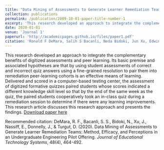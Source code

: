 ```yaml
---
title: "Data Mining of Assessments to Generate Learner Remediation Teams: Method, Efficacy, and Perceptions in an Undergraduate Engineering Pilot Offering"
collection: publications
permalink: /publication/2009-10-01-paper-title-number-1
excerpt: 'This research developed an approach to integrate the complementary benefits of digitized assessments and peer learning.'
date: 2020-01-01
venue: 'Journal 1'
paperurl: 'http://academicpages.github.io/files/paper1.pdf'
citation: 'Ronald F DeMara, Salih S Bacanli, Neda Bidoki, Jun Xu, Edwin Nassiff, Julie Donnelly, Damla Turgut;Data Mining of Assessments to Generate Learner Remediation Teams: Method, Efficacy, and Perceptions in an Undergraduate Engineering Pilot Offering.&quot; <i>Journal 1</i>. 1(1).'
---
```

This research developed an approach to integrate the complementary benefits of digitized assessments and peer learning. Its basic premise and associated hypotheses are that by using student assessments of correct and incorrect quiz answers using a fine-grained resolution to pair them into remediation peer-learning cohorts is an effective means of learning. Delivered and scored in a computer-based testing center, the assessment of digitized formative quizzes paired students whose scores indicated a different knowledge skill level so that by the end of the same week as the quiz, the paired students cooperatively took an in-class quiz during a remediation session to determine if there were any learning improvements. This research article discusses this research approach and presents the findings.
[Download paper here](http://academicpages.github.io/files/paper1.pdf)

Recommended citation: DeMara, R. F., Bacanli, S. S., Bidoki, N., Xu, J., Nassiff, E., Donnelly, J., & Turgut, D. (2020). Data Mining of Assessments to Generate Learner Remediation Teams: Method, Efficacy, and Perceptions in an Undergraduate Engineering Pilot Offering. <i>Journal of Educational Technology Systems</i>, 48(4), 464-492.
